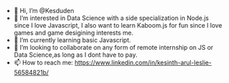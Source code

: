 - 👋 Hi, I’m @Kesduden
- 👀 I’m interested in Data Science with a side specialization in Node.js since I love Javascript, I also want to learn Kaboom.js for fun since I love games and game desigining interests me.
- 🌱 I’m currently learning basic Javascript.
- 💞️ I’m looking to collaborate on any form of remote internship on JS or Data Science,as long as I dont have to pay.
- 📫 How to reach me: https://www.linkedin.com/in/kesinth-arul-leslie-56584821b/

<!---
Kesduden/Kesduden is a ✨ special ✨ repository because its `README.md` (this file) appears on your GitHub profile.
You can click the Preview link to take a look at your changes.
--->
